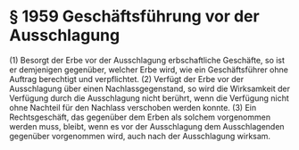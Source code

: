 # § 1959 Geschäftsführung vor der Ausschlagung
(1) Besorgt der Erbe vor der Ausschlagung erbschaftliche Geschäfte, so ist er demjenigen gegenüber, welcher Erbe wird, wie ein Geschäftsführer ohne Auftrag berechtigt und verpflichtet.
(2) Verfügt der Erbe vor der Ausschlagung über einen Nachlassgegenstand, so wird die Wirksamkeit der Verfügung durch die Ausschlagung nicht berührt, wenn die Verfügung nicht ohne Nachteil für den Nachlass verschoben werden konnte.
(3) Ein Rechtsgeschäft, das gegenüber dem Erben als solchem vorgenommen werden muss, bleibt, wenn es vor der Ausschlagung dem Ausschlagenden gegenüber vorgenommen wird, auch nach der Ausschlagung wirksam.